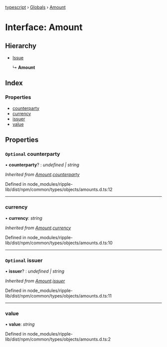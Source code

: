 [typescript](../README.md) › [Globals](../globals.md) › [Amount](amount.md)

# Interface: Amount

## Hierarchy

* [Issue](issue.md)

  ↳ **Amount**

## Index

### Properties

* [counterparty](amount.md#optional-counterparty)
* [currency](amount.md#currency)
* [issuer](amount.md#optional-issuer)
* [value](amount.md#value)

## Properties

### `Optional` counterparty

• **counterparty**? : *undefined | string*

*Inherited from [Amount](amount.md).[counterparty](amount.md#optional-counterparty)*

Defined in node_modules/ripple-lib/dist/npm/common/types/objects/amounts.d.ts:12

___

###  currency

• **currency**: *string*

*Inherited from [Amount](amount.md).[currency](amount.md#currency)*

Defined in node_modules/ripple-lib/dist/npm/common/types/objects/amounts.d.ts:10

___

### `Optional` issuer

• **issuer**? : *undefined | string*

*Inherited from [Amount](amount.md).[issuer](amount.md#optional-issuer)*

Defined in node_modules/ripple-lib/dist/npm/common/types/objects/amounts.d.ts:11

___

###  value

• **value**: *string*

Defined in node_modules/ripple-lib/dist/npm/common/types/objects/amounts.d.ts:2
